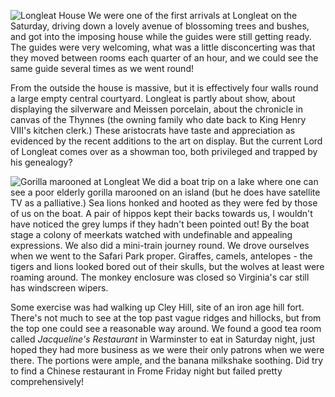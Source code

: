 ![Longleat House](longleat_ginny.JPG)
We were one of the first arrivals at Longleat on the Saturday, driving down a lovely avenue of blossoming trees and bushes, and got into the imposing house while the guides were still getting ready. The guides were very welcoming, what was a little disconcerting was that they moved between rooms each quarter of an hour, and we could see the same guide several times as we went round!

From the outside the house is massive, but it is effectively four walls round a large empty central courtyard.  Longleat is partly about show, about displaying the silverware and Meissen porcelain, about the chronicle in canvas of the Thynnes (the owning family who date back to King Henry VIII's kitchen clerk.) These aristocrats have taste and appreciation as evidenced by the recent additions to the art on display. But the current Lord of Longleat comes over as a showman too, both privileged and trapped by his genealogy?

![Gorilla marooned at Longleat](gorilla.JPG)
We did a boat trip on a lake where one can see a poor elderly gorilla marooned on an island (but he does have satellite TV as a palliative.) Sea lions honked and hooted as they were fed by those of us on the boat. A pair of hippos kept their backs towards us, I wouldn't have noticed the grey lumps if they hadn't been pointed out! By the boat stage a colony of meerkats watched with undefinable and appealing expressions. We also did a mini-train journey round. We drove ourselves when we went to the Safari Park proper. Giraffes, camels, antelopes - the tigers and lions looked bored out of their skulls, but the wolves at least were roaming around. The monkey enclosure was closed so Virginia's car still has windscreen wipers.

Some exercise was had walking up Cley Hill, site of an iron age hill fort. There's not much to see at the top past vague ridges and hillocks, but from the top one could see a reasonable way around. We found a good tea room called *Jacqueline's Restaurant*
in Warminster to eat in Saturday night, just hoped they had more business as we were their only patrons when we were there. The portions were ample, and the banana milkshake soothing. Did try to find a Chinese restaurant in Frome Friday night but failed pretty comprehensively!
